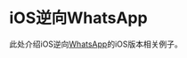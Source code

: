 # iOS逆向WhatsApp

此处介绍iOS逆向[WhatsApp](https://apps.apple.com/us/app/whatsapp-messenger/id310633997)的iOS版本相关例子。
